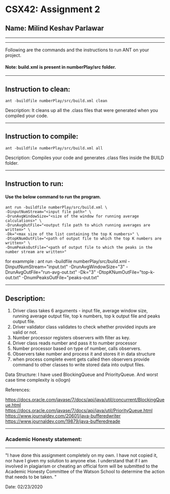 # CSX42: Assignment 2
## Name: Milind Keshav Parlawar

-----------------------------------------------------------------------
-----------------------------------------------------------------------


Following are the commands and the instructions to run ANT on your project.
#### Note: build.xml is present in numberPlay/src folder.

-----------------------------------------------------------------------
## Instruction to clean:

```commandline
ant -buildfile numberPlay/src/build.xml clean
```

Description: It cleans up all the .class files that were generated when you
compiled your code.

-----------------------------------------------------------------------
## Instruction to compile:

```commandline
ant -buildfile numberPlay/src/build.xml all
```

Description: Compiles your code and generates .class files inside the BUILD folder.

-----------------------------------------------------------------------
## Instruction to run:

#### Use the below command to run the program.

```commandline
ant run -buildfile numberPlay/src/build.xml \
-DinputNumStream="<input file path>" \
-DrunAvgWindowSize="<size of the window for running average calculations>" \
-DrunAvgOutFile="<output file path to which running averages are written>" \
-Dk="<max size of the list containing the top K numbers>" \
-DtopKNumOutFile="<path of output file to which the top K numbers are written>" \
-DnumPeaksOutFile="<path of output file to which the peaks in the number stream are written>"
```
for exammple :
ant run -buildfile numberPlay/src/build.xml -DinputNumStream="input.txt" -DrunAvgWindowSize="3" -DrunAvgOutFile="run-avg-out.txt" -Dk="3" -DtopKNumOutFile="top-k-out.txt" -DnumPeaksOutFile="peaks-out.txt"


-----------------------------------------------------------------------
## Description:
1. Driver class takes 6 arguments - input file, average window size, running average output file, top k numbers, top k output file and peaks output file.
2. Driver validator class validates to check whether provided inputs are valid or not.
3. Number processor registers observers with filter as key.
4. Driver class reads number and pass it to number processor
5. Number processor based on type of number, calls observers.
6. Observers take number and process it and stores it in data structure
7. when process complete event gets called then observers provide command to other classes to write stored data into output files.

Data Structure: 
 I have used BlockingQueue and PriorityQueue. And worst case time complexity is o(logn) 

References:

https://docs.oracle.com/javase/7/docs/api/java/util/concurrent/BlockingQueue.html
https://docs.oracle.com/javase/7/docs/api/java/util/PriorityQueue.html
https://www.journaldev.com/20601/java-bufferedwriter 
https://www.journaldev.com/19879/java-bufferedreade

-----------------------------------------------------------------------
### Academic Honesty statement:
-----------------------------------------------------------------------

"I have done this assignment completely on my own. I have not copied
it, nor have I given my solution to anyone else. I understand that if
I am involved in plagiarism or cheating an official form will be
submitted to the Academic Honesty Committee of the Watson School to
determine the action that needs to be taken. "

Date: 02/23/2020


